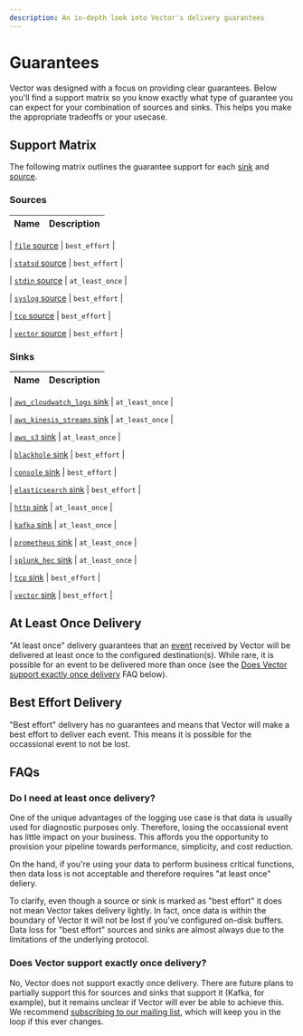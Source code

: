 ```yaml
---
description: An in-depth look into Vector's delivery guarantees
---
```


<!--
     THIS FILE IS AUTOOGENERATED!

     To make changes please edit the template located at:

     scripts/generate/templates/docs/about/guarantees.md.erb
-->

# Guarantees

Vector was designed with a focus on providing clear guarantees. Below you'll
find a support matrix so you know exactly what type of guarantee you can expect
for your combination of sources and sinks. This helps you make the appropriate
tradeoffs or your usecase.

## Support Matrix

The following matrix outlines the guarantee support for each [sink][docs.sinks]
and [source][docs.sources].

### Sources

| Name | Description |
| :--- | :---------- |

| [`file` source][docs.file_source] | `best_effort` |

| [`statsd` source][docs.statsd_source] | `best_effort` |

| [`stdin` source][docs.stdin_source] | `at_least_once` |

| [`syslog` source][docs.syslog_source] | `best_effort` |

| [`tcp` source][docs.tcp_source] | `best_effort` |

| [`vector` source][docs.vector_source] | `best_effort` |


### Sinks

| Name | Description |
| :--- | :---------- |

| [`aws_cloudwatch_logs` sink][docs.aws_cloudwatch_logs_sink] | `at_least_once` |

| [`aws_kinesis_streams` sink][docs.aws_kinesis_streams_sink] | `at_least_once` |

| [`aws_s3` sink][docs.aws_s3_sink] | `at_least_once` |

| [`blackhole` sink][docs.blackhole_sink] | `best_effort` |

| [`console` sink][docs.console_sink] | `best_effort` |

| [`elasticsearch` sink][docs.elasticsearch_sink] | `best_effort` |

| [`http` sink][docs.http_sink] | `at_least_once` |

| [`kafka` sink][docs.kafka_sink] | `at_least_once` |

| [`prometheus` sink][docs.prometheus_sink] | `at_least_once` |

| [`splunk_hec` sink][docs.splunk_hec_sink] | `at_least_once` |

| [`tcp` sink][docs.tcp_sink] | `best_effort` |

| [`vector` sink][docs.vector_sink] | `best_effort` |


## At Least Once Delivery

"At least once" delivery guarantees that an [event][docs.event] received by
Vector will be delivered at least once to the configured destination(s). While
rare, it is possible for an event to be delivered more than once (see the
[Does Vector support exactly once delivery](#does-vector-support-exactly-once-delivery)
FAQ below).

## Best Effort Delivery

"Best effort" delivery has no guarantees and means that Vector will make a best
effort to deliver each event. This means it is possible for the occassional
event to not be lost.

## FAQs

### Do I need at least once delivery?

One of the unique advantages of the logging use case is that data is usually
used for diagnostic purposes only. Therefore, losing the occassional event
has little impact on your business. This affords you the opportunity to
provision your pipeline towards performance, simplicity, and cost reduction.

On the hand, if you're using your data to perform business critical functions,
then data loss is not acceptable and therefore requires "at least once" deliery.

To clarify, even though a source or sink is marked as "best effort" it does
not mean Vector takes delivery lightly. In fact, once data is within the
boundary of Vector it will not be lost if you've configured on-disk buffers.
Data loss for "best effort" sources and sinks are almost always due to the
limitations of the underlying protocol.

### Does Vector support exactly once delivery?

No, Vector does not support exactly once delivery. There are future plans to
partially support this for sources and sinks that support it (Kafka, for
example), but it remains unclear if Vector will ever be able to achieve this.
We recommend [subscribing to our mailing list](https://vector.dev), which will
keep you in the loop if this ever changes.


[docs.aws_cloudwatch_logs_sink]: https://docs.vector.dev/usage/configuration/sinks/aws_cloudwatch_logs
[docs.aws_kinesis_streams_sink]: https://docs.vector.dev/usage/configuration/sinks/aws_kinesis_streams
[docs.aws_s3_sink]: https://docs.vector.dev/usage/configuration/sinks/aws_s3
[docs.blackhole_sink]: https://docs.vector.dev/usage/configuration/sinks/blackhole
[docs.console_sink]: https://docs.vector.dev/usage/configuration/sinks/console
[docs.elasticsearch_sink]: https://docs.vector.dev/usage/configuration/sinks/elasticsearch
[docs.event]: https://docs.vector.dev/about/data-model#event
[docs.file_source]: https://docs.vector.dev/usage/configuration/sources/file
[docs.http_sink]: https://docs.vector.dev/usage/configuration/sinks/http
[docs.kafka_sink]: https://docs.vector.dev/usage/configuration/sinks/kafka
[docs.prometheus_sink]: https://docs.vector.dev/usage/configuration/sinks/prometheus
[docs.sinks]: https://docs.vector.dev/usage/configuration/sinks
[docs.sources]: https://docs.vector.dev/usage/configuration/sources
[docs.splunk_hec_sink]: https://docs.vector.dev/usage/configuration/sinks/splunk_hec
[docs.statsd_source]: https://docs.vector.dev/usage/configuration/sources/statsd
[docs.stdin_source]: https://docs.vector.dev/usage/configuration/sources/stdin
[docs.syslog_source]: https://docs.vector.dev/usage/configuration/sources/syslog
[docs.tcp_sink]: https://docs.vector.dev/usage/configuration/sinks/tcp
[docs.tcp_source]: https://docs.vector.dev/usage/configuration/sources/tcp
[docs.vector_sink]: https://docs.vector.dev/usage/configuration/sinks/vector
[docs.vector_source]: https://docs.vector.dev/usage/configuration/sources/vector

